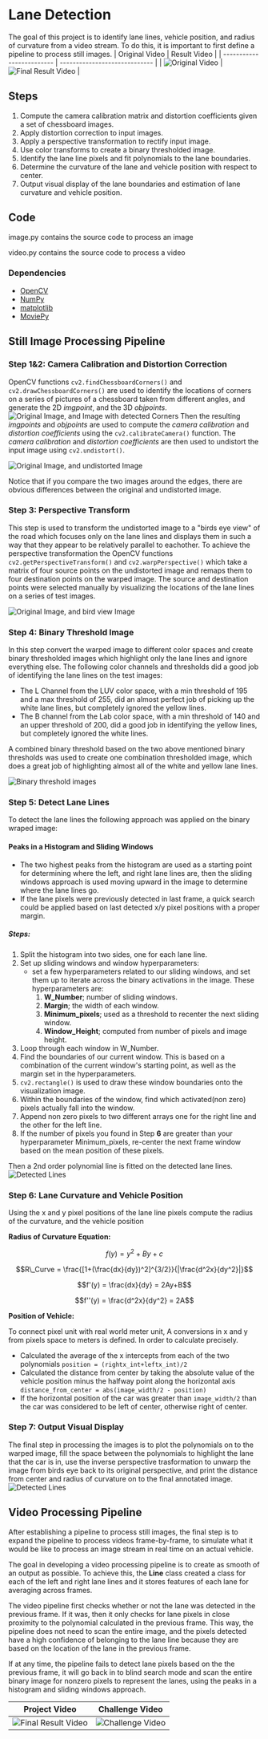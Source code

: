 [image1]: ./Images/corners.png "Corners Chessboard"
[image2]: ./Images/undistorted.png "Undistorted Input"
[image3]: ./Images/perspective.png "perspective image"
[image4]: ./Images/binary.png "binary threshold images"
[image5]: ./Images/detected_lines.png "detected lines images"
[image6]: ./Images/output.png "output images"
[image7]: ./Images/project.gif "origin video"
[image8]: ./Images/project_result.gif "project video"
[image9]: ./Images/challenge_result.gif "challenge video"

# Lane Detection
The goal of this project is to identify lane lines, vehicle position, and radius of curvature from a video stream. To do this, it is important to first define a pipeline to process still images.
| Original Video            | Result Video                  |
| ------------------------- | ----------------------------- |
| ![Original Video][image7] | ![Final Result Video][image8] |
## Steps
  1. Compute the camera calibration matrix and distortion coefficients given a set of chessboard images.
  2. Apply distortion correction to input images.
  3. Apply a perspective transformation to rectify input image.
  4. Use color transforms to create a binary thresholded image. 
  5. Identify the lane line pixels and fit polynomials to the lane boundaries.
  6. Determine the curvature of the lane and vehicle position with respect to center.
  7. Output visual display of the lane boundaries and estimation of lane curvature and vehicle position.

 ## Code
 image.py contains the source code to process an image

 video.py contains the source code to process a video 
 ### Dependencies
- [OpenCV](http://opencv.org/)
- [NumPy](http://www.numpy.org/)
- [matplotlib](http://matplotlib.org/)
- [MoviePy](http://zulko.github.io/moviepy/)

## Still Image Processing Pipeline
### Step 1&2: Camera Calibration and Distortion Correction
 OpenCV functions `cv2.findChessboardCorners()` and `cv2.drawChessboardCorners()` are used to identify the locations of corners on a series of pictures of a chessboard taken from different angles, and generate the 2D *imgpoint*, and the 3D *objpoints*.![Original Image, and Image with detected Corners][image1]
 Then the resulting *imgpoints* and *objpoints* are used to compute the *camera calibration* and *distortion coefficients* using the `cv2.calibrateCamera()` function. The *camera calibration* and *distortion coefficients* are then used to undistort the input image using `cv2.undistort()`.

 ![Original Image, and undistorted Image][image2]

 Notice that if you compare the two images around the edges, there are obvious differences between the original and undistorted image.
 
 ### Step 3: Perspective Transform
 This step is used to transform the undistorted image to a "birds eye view" of the road which focuses only on the lane lines and displays them in such a way that they appear to be relatively parallel to eachother. To achieve the perspective transformation the OpenCV functions `cv2.getPerspectiveTransform()` and `cv2.warpPerspective()` which take a matrix of four source points on the undistorted image and remaps them to four destination points on the warped image. The source and destination points were selected manually by visualizing the locations of the lane lines on a series of test images.
 
 ![Original Image, and bird view Image][image3]

 ### Step 4: Binary Threshold Image
 In this step convert the warped image to different color spaces and create binary thresholded images which highlight only the lane lines and ignore everything else. The following color channels and thresholds did a good job of identifying the lane lines on the test images:

- The L Channel from the LUV color space, with a min threshold of 195 and a max threshold of 255, did an almost perfect job of picking up the white lane lines, but completely ignored the yellow lines.
- The B channel from the Lab color space, with a min threshold of 140 and an upper threshold of 200, did a good job in identifying the yellow lines, but completely ignored the white lines.
   
 A combined binary threshold based on the two above mentioned binary thresholds was used to create one combination thresholded image, which does a great job of highlighting almost all of the white and yellow lane lines.
 
 ![ Binary threshold images][image4]

 ### Step 5: Detect Lane Lines
 To detect the lane lines the following approach was applied on the binary wraped image:
#### Peaks in a Histogram and Sliding Windows
* The two highest peaks from the histogram are used as a starting point for determining where the left, and right lane lines are, then the sliding windows approach is used moving upward in the image to determine where the lane lines go.
* If the lane pixels were previously detected in last frame, a quick search could be applied based on last detected x/y pixel positions with a proper margin.
##### Steps:
  1. Split the histogram into two sides, one for each lane line.
  2. Set up sliding windows and window hyperparameters:
     * set a few hyperparameters related to our sliding windows, and set them up to iterate across the binary activations in the image. These hyperparameters are:
        1. **W_Number**; number of sliding windows.
        2. **Margin**; the width of each window.
        3. **Minimum_pixels**; used as a threshold to recenter the next sliding window.
        4. **Window_Height**; computed from number of pixels and image height.
  3. Loop through each window in W_Number.
  4. Find the boundaries of our current window. This is based on a combination of the current window's starting point, as well as the margin set in the hyperparameters.
  5. `cv2.rectangle()` is used to draw these window boundaries onto the visualization image.
  6. Within the boundaries of the window, find which activated(non zero) pixels actually fall into the window.
  7. Append non zero pixels to two different arrays one for the right line and the other for the left line.
  8. If the number of pixels you found in Step **6** are greater than your hyperparameter Minimum_pixels, re-center the next frame window based on the mean position of these pixels.
   
Then a 2nd order polynomial line is fitted on the detected lane lines. ![ Detected Lines][image5]

### Step 6: Lane Curvature and Vehicle Position
Using the x and y pixel positions of the lane line pixels compute the radius of the curvature, and the vehicle position

**Radius of Curvature Equation:**

$$f(y) = y^2+By+c $$

$$R\_Curve = \frac{[1+(\frac{dx}{dy})^2]^{3/2}}{|\frac{d^2x}{dy^2}|}$$

$$f'(y) = \frac{dx}{dy} = 2Ay+B$$

$$f''(y) = \frac{d^2x}{dy^2} = 2A$$

**Position of Vehicle:**

To connect pixel unit with real world meter unit, A conversions in x and y from pixels space to meters is defined. In order to calculate precisely.

- Calculated the average of the x intercepts from each of the two polynomials `position = (rightx_int+leftx_int)/2`
- Calculated the distance from center by taking the absolute value of the vehicle position minus the halfway point along the horizontal axis `distance_from_center = abs(image_width/2 - position)`
- If the horizontal position of the car was greater than `image_width/2` than the car was considered to be left of center, otherwise right of center. 

### Step 7: Output Visual Display
The final step in processing the images is to plot the polynomials on to the warped image, fill the space between the polynomials to highlight the lane that the car is in, use the inverse perspective trasformation to unwarp the image from birds eye back to its original perspective, and print the distance from center and radius of curvature on to the final annotated image.![ Detected Lines][image6]

## Video Processing Pipeline

After establishing a pipeline to process still images, the final step is to expand the pipeline to process videos frame-by-frame, to simulate what it would be like to process an image stream in real time on an actual vehicle.

The goal in developing a video processing pipeline is to create as smooth of an output as possible. To achieve this, the **Line** class created a class for each of the left and right lane lines and it stores features of each lane for averaging across frames.

The video pipeline first checks whether or not the lane was detected in the previous frame. If it was, then it only checks for lane pixels in close proximity to the polynomial calculated in the previous frame. This way, the pipeline does not need to scan the entire image, and the pixels detected have a high confidence of belonging to the lane line because they are based on the location of the lane in the previous frame.

If at any time, the pipeline fails to detect lane pixels based on the the previous frame, it will go back in to blind search mode and scan the entire binary image for nonzero pixels to represent the lanes, using the peaks in a histogram and sliding windows approach.

| Project Video                 | Challenge Video            |
| ----------------------------- | -------------------------- |
| ![Final Result Video][image8] | ![Challenge Video][image9] |